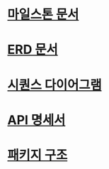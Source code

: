 
# [마일스톤 문서](https://github.com/rhsehfm33/parade/blob/main/MILESTONE.md)

# [ERD 문서](https://github.com/rhsehfm33/parade/blob/main/ERD.md)

# [시퀀스 다이어그램](https://github.com/rhsehfm33/parade/blob/main/SEQUENCE.md)

# [API 명세서](https://docs.google.com/spreadsheets/d/1e3kk1NFDIKOH9-aFPyLq_YYVukhtUDrGrpxJ1n_lxkQ/edit?gid=0#gid=0)

# [패키지 구조](https://github.com/rhsehfm33/parade/blob/main/PACKAGE_STRUCTURE.md)